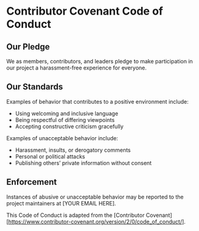 # Contributor Covenant Code of Conduct

## Our Pledge

We as members, contributors, and leaders pledge to make participation in our project a harassment-free experience for everyone.

## Our Standards

Examples of behavior that contributes to a positive environment include:
- Using welcoming and inclusive language
- Being respectful of differing viewpoints
- Accepting constructive criticism gracefully

Examples of unacceptable behavior include:
- Harassment, insults, or derogatory comments
- Personal or political attacks
- Publishing others’ private information without consent

## Enforcement

Instances of abusive or unacceptable behavior may be reported to the project maintainers at [YOUR EMAIL HERE].

This Code of Conduct is adapted from the [Contributor Covenant][https://www.contributor-covenant.org/version/2/0/code_of_conduct/].
